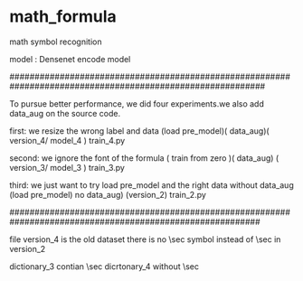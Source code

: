 # math_formula
math symbol recognition

model : Densenet encode model

###########################################################################################################

To pursue better performance, we did four experiments.we also add data_aug on the source code.

first: we resize the wrong label and data (load pre_model)( data_aug)( version_4/  model_4 )              train_4.py

second: we ignore the font of the formula  ( train from zero )( data_aug) ( version_3/  model_3 )         train_3.py

third: we just  want to try load pre_model and the right data without data_aug (load pre_model) no data_aug)
(version_2)                                                                                               train_2.py

##########################################################################################################

file version_4 is the old dataset there is no \sec symbol instead of \sec in version_2 



dictionary_3 contian \sec
dicrtonary_4 without \sec
